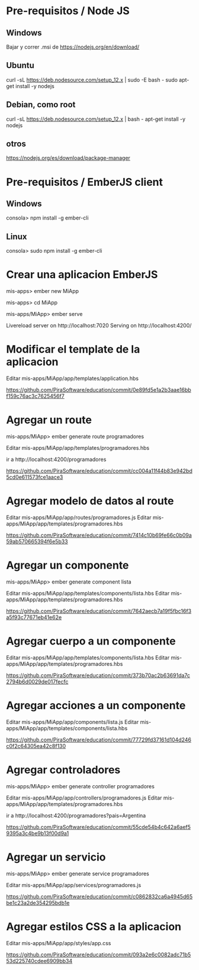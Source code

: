 # Pre-requisitos / Node JS

## Windows
Bajar y correr .msi de https://nodejs.org/en/download/

## Ubuntu
curl -sL https://deb.nodesource.com/setup_12.x | sudo -E bash -
sudo apt-get install -y nodejs

## Debian, como root
curl -sL https://deb.nodesource.com/setup_12.x | bash -
apt-get install -y nodejs

## otros
https://nodejs.org/es/download/package-manager

# Pre-requisitos / EmberJS client

## Windows
consola> npm install -g ember-cli

## Linux
consola> sudo npm install -g ember-cli

# Crear una aplicacion EmberJS

mis-apps> ember new MiApp

mis-apps> cd MiApp

mis-apps/MiApp> ember serve

Livereload server on http://localhost:7020
	Serving on http://localhost:4200/

# Modificar el template de la aplicacion

Editar mis-apps/MiApp/app/templates/application.hbs

https://github.com/PiraSoftware/education/commit/0e89fd5e1a2b3aae16bbf159c76ac3c7625456f7

# Agregar un route

mis-apps/MiApp> ember generate route programadores

Editar mis-apps/MiApp/app/templates/programadores.hbs

ir a http://localhost:4200/programadores

https://github.com/PiraSoftware/education/commit/cc004a11f44b83e942bd5cd0e611573fce1aace3

# Agregar modelo de datos al route

Editar mis-apps/MiApp/app/routes/programadores.js
Editar mis-apps/MiApp/app/templates/programadores.hbs

https://github.com/PiraSoftware/education/commit/7414c10b69fe66c0b09a59ab570665394f6e5b33

# Agregar un componente

mis-apps/MiApp> ember generate component lista

Editar mis-apps/MiApp/app/templates/components/lista.hbs
Editar mis-apps/MiApp/app/templates/programadores.hbs

https://github.com/PiraSoftware/education/commit/7642aecb7a19f5fbc16f3a5f93c77671eb41e62e

# Agregar cuerpo a un componente

Editar mis-apps/MiApp/app/templates/components/lista.hbs
Editar mis-apps/MiApp/app/templates/programadores.hbs

https://github.com/PiraSoftware/education/commit/373b70ac2b63691da7c2794b6d0029de017fecfc

# Agregar acciones a un componente

Editar mis-apps/MiApp/app/components/lista.js
Editar mis-apps/MiApp/app/templates/components/lista.hbs

https://github.com/PiraSoftware/education/commit/77729fd37161d104d246c0f2c64305ea42c8f130

# Agregar controladores

mis-apps/MiApp> ember generate controller programadores

Editar mis-apps/MiApp/app/controllers/programadores.js
Editar mis-apps/MiApp/app/templates/programadores.hbs

ir a http://localhost:4200/programadores?pais=Argentina

https://github.com/PiraSoftware/education/commit/55cde54b4c642a6aef59395a3c4be9b13f00d9a1

# Agregar un servicio

mis-apps/MiApp> ember generate service programadores

Editar mis-apps/MiApp/app/services/programadores.js

https://github.com/PiraSoftware/education/commit/c0862832ca6a4945d65be1c23a2de354295bdb1e

# Agregar estilos CSS a la aplicacion

Editar mis-apps/MiApp/app/styles/app.css

https://github.com/PiraSoftware/education/commit/093a2e6c0082adc71b553d225740cdee6909bb34
